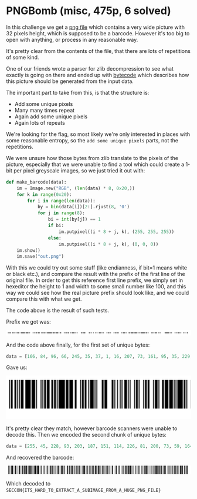 # PNGBomb (misc, 475p, 6 solved)

In this challenge we get a [png file](q.png.gz) which contains a very wide picture with 32 pixels height, which is supposed to be a barcode.
However it's too big to open with anything, or process in any reasonable way.

It's pretty clear from the contents of the file, that there are lots of repetitions of some kind.

One of our friends wrote a parser for zlib decompression to see what exactly is going on there and ended up with [bytecode](bytecode.txt) which describes how this picture should be generated from the input data.

The important part to take from this, is that the structure is:

- Add some unique pixels
- Many many times repeat
- Again add some unique pixels
- Again lots of repeats

We're looking for the flag, so most likely we're only interested in places with some reasonable entropy, so the `add some unique pixels` parts, not the repetitions.

We were unsure how those bytes from zlib translate to the pixels of the picture, especially that we were unable to find a tool which could create a 1-bit per pixel greyscale images, so we just tried it out with:

```python
def make_barcode(data):
    im = Image.new("RGB", (len(data) * 8, 0x20,))
    for k in range(0x20):
        for i in range(len(data)):
            by = bin(data[i])[2:].rjust(8, '0')
            for j in range(8):
                bi = int(by[j]) == 1
                if bi:
                    im.putpixel((i * 8 + j, k), (255, 255, 255))
                else:
                    im.putpixel((i * 8 + j, k), (0, 0, 0))
    im.show()
    im.save("out.png")
```

With this we could try out some stuff (like endianness, if bit=1 means white or black etc.), and compare the result with the prefix of the first line of the original file.
In order to get this reference first line prefix, we simply set in hexeditor the height to 1 and width to some small number like 100, and this way we could see how the real picture prefix should look like, and we could compare this with what we get.

The code above is the result of such tests.

Prefix we got was:

![](prefix.png)

And the code above finally, for the first set of unique bytes: 

```python
data = [166, 84, 96, 66, 245, 35, 37, 1, 16, 207, 73, 161, 95, 35, 229, 181, 138, 244, 189, 39, 162, 228, 33, 80, 37, 229, 26, 252, 10, 245, 23, 89, 153, 24, 131, 15, 128, 21, 138, 192, 25, 211, 177, 166, 36, 152, 219, 42, 177, 150, 49, 41, 178, 207, 230, 140, 23, 4, 202, 50, 54, 0, 71, 44, 118, 22, 177, 207, 193, 216, 191, 206, 35, 125, 27, 182, 120, 150, 147, 51, 92, 190, 139, 194, 63, 156, 3, 0, 58, 152, 28, 32, 163, 224, 90, 96, 40, 201, 0, 62, 253, 184, 151, 110, 247, 142, 70, 104, 224, 61, 135, 209, 227, 118, 150, 7, 103, 153, 41, 172, 95, 230, 167, 212, 220, 225, 8, 216, 51, 144, 201, 90, 27, 24, 6, 173, 95, 56, 32, 185, 239, 75, 235, 186, 148, 60, 177, 143, 246, 107, 235, 83, 25, 61, 75, 9, 216, 136, 105, 22, 199, 87, 81, 187, 30, 0, 60, 155, 83, 103, 28, 75, 135, 141, 81, 220, 42, 250, 99, 221, 42, 121, 247, 55, 223, 239, 117, 84, 145, 4, 181, 193, 144, 221, 174, 96, 234, 64, 219, 146, 100, 98, 239, 17, 25, 9, 204, 172, 248, 123, 227, 30, 68, 81, 139, 94, 243, 82, 216, 219, 11, 4, 131, 136, 241, 193, 86, 140, 218, 55, 236, 53, 113, 3, 123, 14, 8, 80, 225, 128, 140, 66, 182, 19, 104, 178, 115, 122, 143, 61, 126, 227, 139, 128, 222, 141, 223, 172, 1]
```

Gave us:

![](result1.png)

It's pretty clear they match, however barcode scanners were unable to decode this.
Then we encoded the second chunk of unique bytes:

```python
data = [255, 45, 228, 93, 203, 187, 151, 114, 226, 81, 200, 73, 59, 164, 116, 139, 172, 243, 174, 185, 206, 138, 119, 89, 228,117, 196, 172, 247, 46, 58, 72, 233, 209, 92, 238, 228, 142, 172, 245, 206, 179, 200, 185, 17, 116, 231, 117, 19, 174, 114, 238, 229, 214, 123, 157, 58, 46, 37, 19, 172, 245, 206, 179, 206, 185, 17, 46, 238, 93, 103, 136, 148, 114, 93, 214, 123, 157, 59, 174, 69, 203, 174, 22, 94, 113, 79, 255]
```

And recovered the barcode:

![](flag.png)

Which decoded to `SECCON{ITS_HARD_TO_EXTRACT_A_SUBIMAGE_FROM_A_HUGE_PNG_FILE}`

